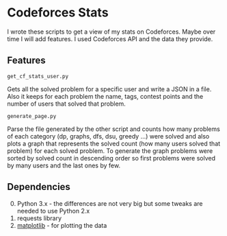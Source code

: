 Codeforces Stats
================

I wrote these scripts to get a view of my stats on Codeforces. Maybe over time I will add features. I used Codeforces API and the data they provide.

Features
--------

```
get_cf_stats_user.py
```

Gets all the solved problem for a specific user and write a JSON in a file. Also it keeps for each problem the name, tags, contest points and the number of users that solved that problem.


```
generate_page.py
```

Parse the file generated by the other script and counts how many problems of each category (dp, graphs, dfs, dsu, greedy ...) were solved and also plots a graph that represents the solved count (how many users solved that problem) for each solved problem. To generate the graph problems were sorted by solved count in descending order so first problems were solved by many users and the last ones by few.


Dependencies
------------

0. Python 3.x - the differences are not very big but some tweaks are needed to use Python 2.x
0. requests library
0. [matplotlib](http://matplotlib.org/) - for plotting the data
